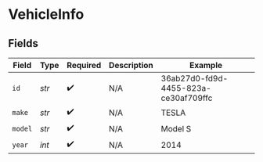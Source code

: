 # VehicleInfo


## Fields

| Field                                | Type                                 | Required                             | Description                          | Example                              |
| ------------------------------------ | ------------------------------------ | ------------------------------------ | ------------------------------------ | ------------------------------------ |
| `id`                                 | *str*                                | :heavy_check_mark:                   | N/A                                  | 36ab27d0-fd9d-4455-823a-ce30af709ffc |
| `make`                               | *str*                                | :heavy_check_mark:                   | N/A                                  | TESLA                                |
| `model`                              | *str*                                | :heavy_check_mark:                   | N/A                                  | Model S                              |
| `year`                               | *int*                                | :heavy_check_mark:                   | N/A                                  | 2014                                 |